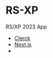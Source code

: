 # RS-XP
RS/XP 2023 App

- [Clerck](https://clerk.com/)
- [Nest.js](https://docs.nestjs.com/)
- []()
